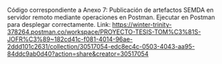 Código correspondiente a Anexo 7: Publicación de artefactos SEMDA en servidor remoto mediante operaciones en Postman. Ejecutar en Postman para desplegar correctamente. Link: https://winter-trinity-378264.postman.co/workspace/PROYECTO-TESIS-TOM%C3%81S-JOFR%C3%89~182cd41c-f081-4014-96ae-2ddd101c2631/collection/30517054-edc8ec4c-0503-4043-aa95-84ddc9ab0d40?action=share&creator=30517054
